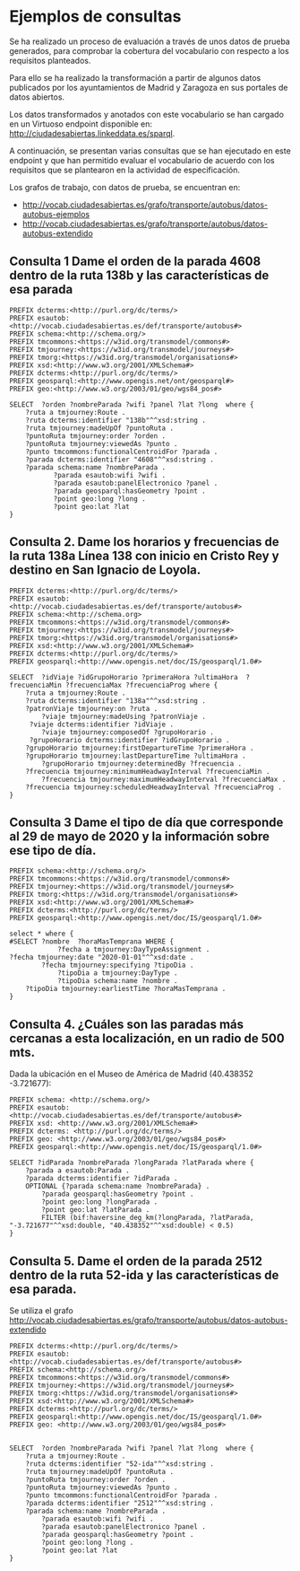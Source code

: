 # Ejemplos de consultas

Se ha realizado un proceso de evaluación a través de unos datos de prueba generados, para comprobar la cobertura del vocabulario con respecto a los requisitos planteados.

Para ello se ha realizado la transformación a partir de algunos datos publicados por los ayuntamientos de Madrid y Zaragoza en sus portales de datos abiertos.

Los datos transformados y anotados con este vocabulario se han cargado en un Virtuoso endpoint disponible en: http://ciudadesabiertas.linkeddata.es/sparql.

A continuación, se presentan varias consultas que se han ejecutado en este endpoint y que han permitido evaluar el vocabulario de acuerdo con los requisitos que se plantearon en la actividad de especificación. 

Los grafos de trabajo, con datos de prueba, se encuentran en:
- http://vocab.ciudadesabiertas.es/grafo/transporte/autobus/datos-autobus-ejemplos
- http://vocab.ciudadesabiertas.es/grafo/transporte/autobus/datos-autobus-extendido

## Consulta 1 Dame el orden de la parada 4608 dentro de la ruta 138b y las características de esa parada
```
PREFIX dcterms:<http://purl.org/dc/terms/> 
PREFIX esautob:<http://vocab.ciudadesabiertas.es/def/transporte/autobus#> 
PREFIX schema:<http://schema.org/> 
PREFIX tmcommons:<https://w3id.org/transmodel/commons#> 
PREFIX tmjourney:<https://w3id.org/transmodel/journeys#> 
PREFIX tmorg:<https://w3id.org/transmodel/organisations#> 
PREFIX xsd:<http://www.w3.org/2001/XMLSchema#> 
PREFIX dcterms:<http://purl.org/dc/terms/>
PREFIX geosparql:<http://www.opengis.net/ont/geosparql#>
PREFIX geo:<http://www.w3.org/2003/01/geo/wgs84_pos#>

SELECT  ?orden ?nombreParada ?wifi ?panel ?lat ?long  where {
	?ruta a tmjourney:Route .
	?ruta dcterms:identifier "138b"^^xsd:string .
	?ruta tmjourney:madeUpOf ?puntoRuta .
	?puntoRuta tmjourney:order ?orden . 
	?puntoRuta tmjourney:viewedAs ?punto .
	?punto tmcommons:functionalCentroidFor ?parada .
	?parada dcterms:identifier "4608"^^xsd:string .
	?parada schema:name ?nombreParada .
           ?parada esautob:wifi ?wifi .
           ?parada esautob:panelElectronico ?panel .
           ?parada geosparql:hasGeometry ?point .
           ?point geo:long ?long .
           ?point geo:lat ?lat
}
```
## Consulta 2. Dame los horarios y frecuencias de la ruta 138a Línea 138 con inicio en Cristo Rey y destino en San Ignacio de Loyola.
```
PREFIX dcterms:<http://purl.org/dc/terms/> 
PREFIX esautob:<http://vocab.ciudadesabiertas.es/def/transporte/autobus#> 
PREFIX schema:<http://schema.org> 
PREFIX tmcommons:<https://w3id.org/transmodel/commons#> 
PREFIX tmjourney:<https://w3id.org/transmodel/journeys#> 
PREFIX tmorg:<https://w3id.org/transmodel/organisations#> 
PREFIX xsd:<http://www.w3.org/2001/XMLSchema#> 
PREFIX dcterms:<http://purl.org/dc/terms/>
PREFIX geosparql:<http://www.opengis.net/doc/IS/geosparql/1.0#>

SELECT  ?idViaje ?idGrupoHorario ?primeraHora ?ultimaHora  ?frecuenciaMin ?frecuenciaMax ?frecuenciaProg where {
	?ruta a tmjourney:Route .
	?ruta dcterms:identifier "138a"^^xsd:string .
	?patronViaje tmjourney:on ?ruta .
    	?viaje tmjourney:madeUsing ?patronViaje .
   	 ?viaje dcterms:identifier ?idViaje .
    	?viaje tmjourney:composedOf ?grupoHorario .
   	 ?grupoHorario dcterms:identifier ?idGrupoHorario .
	?grupoHorario tmjourney:firstDepartureTime ?primeraHora .
	?grupoHorario tmjourney:lastDepartureTime ?ultimaHora .
    	?grupoHorario tmjourney:determinedBy ?frecuencia .
	?frecuencia tmjourney:minimumHeadwayInterval ?frecuenciaMin . 
    	?frecuencia tmjourney:maximumHeadwayInterval ?frecuenciaMax . 
	?frecuencia tmjourney:scheduledHeadwayInterval ?frecuenciaProg . 	       
}
```

## Consulta 3 Dame el tipo de día que corresponde al 29 de mayo de 2020 y la información sobre ese tipo de día.
```
PREFIX schema:<http://schema.org/> 
PREFIX tmcommons:<https://w3id.org/transmodel/commons#> 
PREFIX tmjourney:<https://w3id.org/transmodel/journeys#> 
PREFIX tmorg:<https://w3id.org/transmodel/organisations#> 
PREFIX xsd:<http://www.w3.org/2001/XMLSchema#> 
PREFIX dcterms:<http://purl.org/dc/terms/>
PREFIX geosparql:<http://www.opengis.net/doc/IS/geosparql/1.0#>

select * where {
#SELECT ?nombre  ?horaMasTemprana WHERE {
        	?fecha a tmjourney:DayTypeAssignment .
?fecha tmjourney:date "2020-01-01"^^xsd:date .
       	?fecha tmjourney:specifying ?tipoDia .
        	?tipoDia a tmjourney:DayType .
        	?tipoDia schema:name ?nombre .
	?tipoDia tmjourney:earliestTime ?horaMasTemprana .
}
```

## Consulta 4. ¿Cuáles son las paradas más cercanas a esta localización, en un radio de 500 mts.

Dada la ubicación en el Museo de América de Madrid (40.438352 -3.721677):
```
PREFIX schema: <http://schema.org/>
PREFIX esautob: <http://vocab.ciudadesabiertas.es/def/transporte/autobus#>
PREFIX xsd: <http://www.w3.org/2001/XMLSchema#>
PREFIX dcterms: <http://purl.org/dc/terms/>
PREFIX geo: <http://www.w3.org/2003/01/geo/wgs84_pos#>
PREFIX geosparql:<http://www.opengis.net/doc/IS/geosparql/1.0#>

SELECT ?idParada ?nombreParada ?longParada ?latParada where {
	?parada a esautob:Parada .
	?parada dcterms:identifier ?idParada .
	OPTIONAL {?parada schema:name ?nombreParada} .
      	?parada geosparql:hasGeometry ?point .
     	?point geo:long ?longParada .
     	?point geo:lat ?latParada .
       	FILTER (bif:haversine_deg_km(?longParada, ?latParada, "-3.721677"^^xsd:double, "40.438352"^^xsd:double) < 0.5)
}
```

## Consulta 5. Dame el orden de la parada 2512 dentro de la ruta 52-ida y las características de esa parada.
Se utiliza el grafo http://vocab.ciudadesabiertas.es/grafo/transporte/autobus/datos-autobus-extendido
```
PREFIX dcterms:<http://purl.org/dc/terms/> 
PREFIX esautob:<http://vocab.ciudadesabiertas.es/def/transporte/autobus#> 
PREFIX schema:<http://schema.org/> 
PREFIX tmcommons:<https://w3id.org/transmodel/commons#> 
PREFIX tmjourney:<https://w3id.org/transmodel/journeys#> 
PREFIX tmorg:<https://w3id.org/transmodel/organisations#> 
PREFIX xsd:<http://www.w3.org/2001/XMLSchema#> 
PREFIX dcterms:<http://purl.org/dc/terms/>
PREFIX geosparql:<http://www.opengis.net/doc/IS/geosparql/1.0#>
PREFIX geo: <http://www.w3.org/2003/01/geo/wgs84_pos#>


SELECT  ?orden ?nombreParada ?wifi ?panel ?lat ?long  where {
	?ruta a tmjourney:Route .
	?ruta dcterms:identifier "52-ida"^^xsd:string .
	?ruta tmjourney:madeUpOf ?puntoRuta .
	?puntoRuta tmjourney:order ?orden . 
	?puntoRuta tmjourney:viewedAs ?punto .
	?punto tmcommons:functionalCentroidFor ?parada .
	?parada dcterms:identifier "2512"^^xsd:string .
	?parada schema:name ?nombreParada .
    	?parada esautob:wifi ?wifi .
    	?parada esautob:panelElectronico ?panel .
    	?parada geosparql:hasGeometry ?point .
    	?point geo:long ?long .
    	?point geo:lat ?lat
}
```
